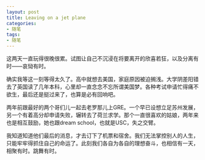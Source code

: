 ```yaml
---
layout: post
title: Leaving on a jet plane
categories:
- 随笔
tags:
- 随笔
---
```

这两天一直玩得很晚很累。试图让自己不沉浸在将要离开的欣喜若狂，以及分离有时——哀恸有时。

确实我等这一刻等得太久了。高中就想去美国，家庭原因被迫搁浅。大学阴差阳错去了英国读了几年本科，心里却一直念念不忘所谓美国梦。各种考试申请忙得痛不欲生，最后还是挺过来了，也算是必有回响吧。

两年前跟最好的两个哥们儿一起去老罗那儿上GRE。一个早已设想立足苏州发展，另一个有着高分却申请失败，辗转去了荷兰求学。那个一直很喜欢的姑娘，两年来也是相互鼓励，她也跟dream school，也就是USC，失之交臂。


我知道知道他们最后的消息，才去订下了机票和宿舍。我们无法掌控别人的人生，只能牢牢得抓住自己的命运了。此刻我们各自为各自的理想奋斗，也相信有一天，相聚有时。跳舞有时。
